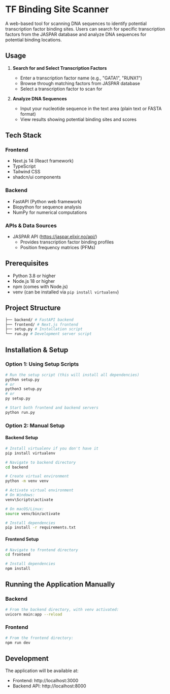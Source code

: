# TF Binding Site Scanner

A web-based tool for scanning DNA sequences to identify potential transcription factor binding sites. Users can search for specific transcription factors from the JASPAR database and analyze DNA sequences for potential binding locations.

## Usage
1. **Search for and Select Transcription Factors**
   - Enter a transcription factor name (e.g., "GATA1", "RUNX1")
   - Browse through matching factors from JASPAR database
   - Select a transcription factor to scan for

2. **Analyze DNA Sequences**
   - Input your nucleotide sequence in the text area (plain text or FASTA format)
   - View results showing potential binding sites and scores

## Tech Stack

### Frontend
- Next.js 14 (React framework)
- TypeScript
- Tailwind CSS
- shadcn/ui components

### Backend
- FastAPI (Python web framework)
- Biopython for sequence analysis
- NumPy for numerical computations

### APIs & Data Sources
- JASPAR API (https://jaspar.elixir.no/api/)
  - Provides transcription factor binding profiles
  - Position frequency matrices (PFMs)

## Prerequisites

- Python 3.8 or higher
- Node.js 18 or higher
- npm (comes with Node.js)
- venv (can be installed via `pip install virtualenv`)

## Project Structure
```bash
├── backend/ # FastAPI backend
├── frontend/ # Next.js frontend
├── setup.py # Installation script
└── run.py # Development server script
```

## Installation & Setup

### Option 1: Using Setup Scripts
```bash
# Run the setup script (this will install all dependencies)
python setup.py
# or
python3 setup.py
# or
py setup.py

# Start both frontend and backend servers
python run.py
```

### Option 2: Manual Setup

#### Backend Setup
```bash
# Install virtualenv if you don't have it
pip install virtualenv

# Navigate to backend directory
cd backend

# Create virtual environment
python -m venv venv

# Activate virtual environment
# On Windows:
venv\Scripts\activate

# On macOS/Linux:
source venv/bin/activate

# Install dependencies
pip install -r requirements.txt
```

#### Frontend Setup
```bash
# Navigate to frontend directory
cd frontend

# Install dependencies
npm install
```

## Running the Application Manually

### Backend
```bash
# From the backend directory, with venv activated:
uvicorn main:app --reload
```

### Frontend
```bash
# From the frontend directory:
npm run dev
```

## Development

The application will be available at:
- Frontend: http://localhost:3000
- Backend API: http://localhost:8000

